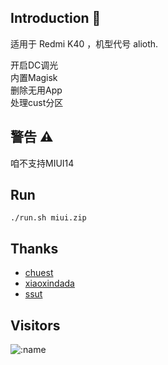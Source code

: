
## Introduction 👋
适用于 Redmi K40 ，机型代号 alioth.

开启DC调光</br>
内置Magisk</br>
删除无用App</br>
处理cust分区

## 警告 ⚠
咱不支持MIUI14


## Run
````
./run.sh miui.zip
````

## Thanks

- [chuest](https://github.com/chuest/RomTools)
- [xiaoxindada](https://github.com/xiaoxindada/SGSI-build-tool)
- [ssut](https://github.com/ssut/payload-dumper-go)

## Visitors

![:name](https://count.getloli.com/get/@:name)
